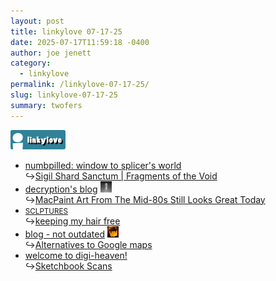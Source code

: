 ```yaml
---
layout: post
title: 𝚕𝚒𝚗𝚔𝚢𝚕𝚘𝚟𝚎 𝟶𝟽-𝟷𝟽-𝟸𝟻
date: 2025-07-17T11:59:18 -0400
author: joe jenett
category:
  - linkylove
permalink: /linkylove-07-17-25/
slug: linkylove-07-17-25
summary: twofers
---
```

<span  class="iwt"><a title="i.webthings linkylove" href="https://iwebthings.joejenett.com/categories/#linkylove"><img src="/images/linkylove.png" alt="linkylove" width="88" height="31" class="ll24"></a></span>
<ul class="linkylove">
<li><a title="splicer" href="https://numbpilled.neocities.org/">numbpilled: window to splicer's world</a><br>&#8618;<a href="https://numbpilled.neocities.org/sanctum">Sigil Shard Sanctum | Fragments of the Void</a></li>
<li><a title="Anthony" href="https://blog.decryption.net.au/">decryption's blog</a>  <a href="https://pinboard.in/u:mikael" title="thx mikael!"><img src="/images/mikael.png" width="18" height="18" alt="thx mikael!" class="va-m"></a><br>&#8618;<a href="https://blog.decryption.net.au/posts/macpaint.html">MacPaint Art From The Mid-80s Still Looks Great Today</a></li>
<li><a title="Ronnie" href="https://sclptures.neocities.org/"><small>SCLPTURES</small></a><br>&#8618;<a title="SCLPTURES' hot blog!" href="https://sclptures.bearblog.dev/keeping-my-hair-free/">keeping my hair free</a></li>
<li><a title="blog - not outdated" href="https://blog.not-outdated.com/">blog - not outdated</a>  <a href="https://indieseek.xyz/" title="thx Brad!"><img src="/images/brad.png" width="18" height="18" alt="Indieseek.xyz" class="va-m"></a><br>&#8618;<a title="Alternatives to Google maps" href="https://blog.not-outdated.com/entries/gmapsalternatives.html">Alternatives to Google maps</a></li>
<li><a title="vien" href="https://rockseize.neocities.org/">welcome to digi-heaven!</a><br>&#8618;<a href="https://rockseize.neocities.org/sketches">Sketchbook Scans</a></li>
</ul>
<a href="https://brid.gy/publish/mastodon"></a>